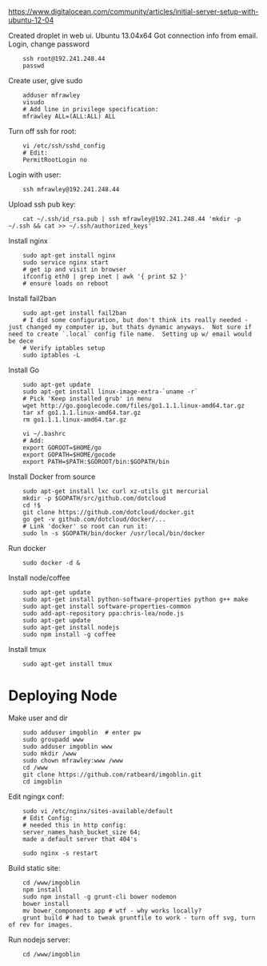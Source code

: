 https://www.digitalocean.com/community/articles/initial-server-setup-with-ubuntu-12-04

Created droplet in web ui.  Ubuntu 13.04x64
Got connection info from email.  
Login, change password

		ssh root@192.241.248.44
		passwd
	
Create user, give sudo

		adduser mfrawley
		visudo
		# Add line in privilege specification:
		mfrawley ALL=(ALL:ALL) ALL
	
Turn off ssh for root:

		vi /etc/ssh/sshd_config
		# Edit:
		PermitRootLogin no
	
Login with user:

		ssh mfrawley@192.241.248.44
		
Upload ssh pub key:

		cat ~/.ssh/id_rsa.pub | ssh mfrawley@192.241.248.44 'mkdir -p ~/.ssh && cat >> ~/.ssh/authorized_keys'
		
Install nginx

		sudo apt-get install nginx
		sudo service nginx start
		# get ip and visit in browser
		ifconfig eth0 | grep inet | awk '{ print $2 }'
		# ensure loads on reboot

Install fail2ban

		sudo apt-get install fail2ban
		# I did some configuration, but don't think its really needed - just changed my computer ip, but thats dynamic anyways.  Not sure if need to create `.local` config file name.  Setting up w/ email would be dece
		# Verify iptables setup
		sudo iptables -L
		
		
Install Go

		sudo apt-get update
		sudo apt-get install linux-image-extra-`uname -r`
		# Pick 'Keep installed grub' in menu
		wget http://go.googlecode.com/files/go1.1.1.linux-amd64.tar.gz
		tar xf go1.1.1.linux-amd64.tar.gz
		rm go1.1.1.linux-amd64.tar.gz
		
		vi ~/.bashrc
		# Add:
		export GOROOT=$HOME/go
		export GOPATH=$HOME/gocode
		export PATH=$PATH:$GOROOT/bin:$GOPATH/bin
				
Install Docker from source

		sudo apt-get install lxc curl xz-utils git mercurial
		mkdir -p $GOPATH/src/github.com/dotcloud
		cd !$
		git clone https://github.com/dotcloud/docker.git
		go get -v github.com/dotcloud/docker/...
		# Link 'docker' so root can run it:
		sudo ln -s $GOPATH/bin/docker /usr/local/bin/docker
		
Run docker

		sudo docker -d & 

Install node/coffee

		sudo apt-get update
		sudo apt-get install python-software-properties python g++ make
		sudo apt-get install software-properties-common
		sudo add-apt-repository ppa:chris-lea/node.js
		sudo apt-get update
		sudo apt-get install nodejs
		sudo npm install -g coffee

Install tmux
		
		sudo apt-get install tmux



# Deploying Node

Make user and dir

		sudo adduser imgoblin  # enter pw
		sudo groupadd www
		sudo adduser imgoblin www
		sudo mkdir /www
		sudo chown mfrawley:www /www
		cd /www
		git clone https://github.com/ratbeard/imgoblin.git
		cd imgoblin

Edit ngingx conf:

		sudo vi /etc/nginx/sites-available/default
		# Edit Config:
		# needed this in http config:
		server_names_hash_bucket_size 64;
		made a default server that 404's

		sudo nginx -s restart


Build static site:

		cd /www/imgoblin
		npm install
		sudo npm install -g grunt-cli bower nodemon
		bower install
		mv bower_components app # wtf - why works locally?
		grunt build # had to tweak gruntfile to work - turn off svg, turn of rev for images.

Run nodejs server:
	
		cd /www/imgoblin
				

		
